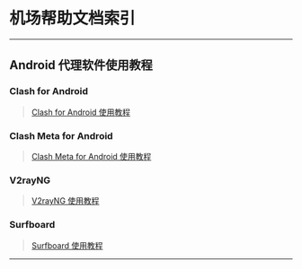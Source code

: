 # 机场帮助文档索引

----------------

## Android 代理软件使用教程

### Clash for Android

> [Clash for Android 使用教程](https://github.com/kexue-aihao/changdingyun-Blog/tree/master/%E4%B8%AD%E6%96%87%E7%89%88%E6%9C%BA%E5%9C%BA%E5%B8%AE%E5%8A%A9%E6%96%87%E6%A1%A3/Clash%20fo%20Android "Clash for Android 使用教程")

### Clash Meta for Android

> [Clash Meta for Android 使用教程](https://github.com/kexue-aihao/changdingyun-Blog/tree/master/%E4%B8%AD%E6%96%87%E7%89%88%E6%9C%BA%E5%9C%BA%E5%B8%AE%E5%8A%A9%E6%96%87%E6%A1%A3/Clash%20Meta%20for%20Android "Clash Meta for Android 使用教程")

### V2rayNG

> [V2rayNG 使用教程](https://github.com/kexue-aihao/changdingyun-Blog/tree/master/%E4%B8%AD%E6%96%87%E7%89%88%E6%9C%BA%E5%9C%BA%E5%B8%AE%E5%8A%A9%E6%96%87%E6%A1%A3/V2rayNG "V2rayNG 使用教程")

### Surfboard

> [Surfboard 使用教程](https://github.com/kexue-aihao/changdingyun-Blog/tree/master/%E4%B8%AD%E6%96%87%E7%89%88%E6%9C%BA%E5%9C%BA%E5%B8%AE%E5%8A%A9%E6%96%87%E6%A1%A3/Surfboard "Surfboard 使用教程")




> []( "")

> []( "")

> []( "")

> []( "")

> []( "")

> []( "")

> []( "")

> []( "")

> []( "")

> []( "")
----------------

